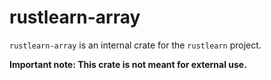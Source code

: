 # rustlearn-array

`rustlearn-array` is an internal crate for the `rustlearn` project. 

<b>Important note: This crate is not meant for external use.</b>